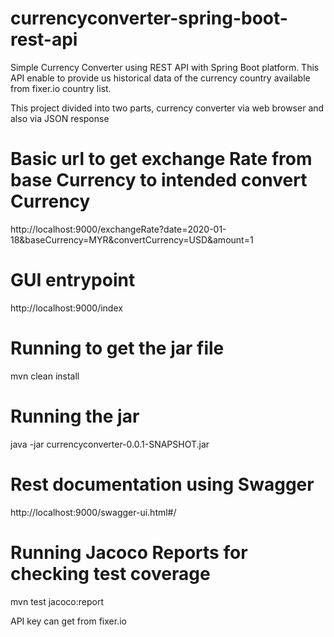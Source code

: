 # currencyconverter-spring-boot-rest-api
Simple Currency Converter using REST API with Spring Boot platform. This API enable to provide us historical data of the currency country available from fixer.io country list.

This project divided into two parts, currency converter via web browser and also via JSON response



# Basic url to get exchange Rate from base Currency to intended convert Currency

http://localhost:9000/exchangeRate?date=2020-01-18&baseCurrency=MYR&convertCurrency=USD&amount=1

# GUI entrypoint
http://localhost:9000/index


# Running to get the jar file
mvn clean install

# Running the jar
java -jar currencyconverter-0.0.1-SNAPSHOT.jar

# Rest documentation using Swagger
http://localhost:9000/swagger-ui.html#/

# Running Jacoco Reports for checking test coverage
mvn test jacoco:report

API key can get from fixer.io





